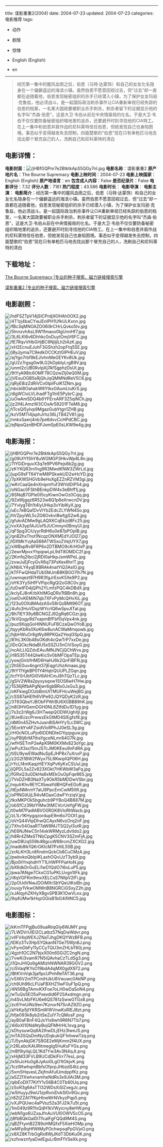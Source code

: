 
---
title: 谍影重重2(2004)
date: 2004-07-23
updated: 2004-07-23
categories: 电影推荐
tags:
- 动作
- 剧情
- 惊悚

- English (English)
- en
---


> 经历第一集中的腥风血雨之后，伯恩（马特·达蒙饰）和自己的女友化名隐身在一个偏僻遥远的海滨小镇。虽然伯恩不愿意回视过去，但“过去”却一直都在追随着他，伯恩发现秘密组织的杀手已经潜入小镇，为了保护女友玛丽·克鲁兹，他必须战斗。是一起国际政治刺杀事件让CIA重新审视已经失踪的伯恩的档案，一名某大国政要被职业杀手刺杀，刺杀者留下的证据显示他的名字叫“杰森·伯恩”，这是大卫·韦伯从前在中央情报局的化名。于是大卫·韦伯不仅仅要防备秘密组织暗地里的追杀，还要避开时刻寻找他的CIA特工。在上一集中和伯恩并肩作战的尼科莱特信任伯恩，但她发现自己也身陷困境。事态似乎变得越发失去控制，四面楚歌的“伯恩”现在只有单枪匹马地去找出那个冒充自己的人，洗刷自己和尼科莱特的清白

## **电影详情**：

**电影封面**：<img src="https://image.tmdb.org/t/p/w200/jHBfGQPnr7e2BtktkApS5QGy7nI.jpg" alt="/jHBfGQPnr7e2BtktkApS5QGy7nI.jpg" title="/jHBfGQPnr7e2BtktkApS5QGy7nI.jpg">
**电影名称**：谍影重重2
**原产地片名**：The Bourne Supremacy
**电影上映时间**：2004-07-23
**电影上映国家**：English (English)
**原产地语言**：en
**包含成人内容**：False
**是否纪录片**：False
**电影评分**：7.32
**评分人数**：7161
**热门程度**：43.586
**电影时长**：
**电影导演**：
**电影主演**：
**电影简介**：经历第一集中的腥风血雨之后，伯恩（马特·达蒙饰）和自己的女友化名隐身在一个偏僻遥远的海滨小镇。虽然伯恩不愿意回视过去，但“过去”却一直都在追随着他，伯恩发现秘密组织的杀手已经潜入小镇，为了保护女友玛丽·克鲁兹，他必须战斗。是一起国际政治刺杀事件让CIA重新审视已经失踪的伯恩的档案，一名某大国政要被职业杀手刺杀，刺杀者留下的证据显示他的名字叫“杰森·伯恩”，这是大卫·韦伯从前在中央情报局的化名。于是大卫·韦伯不仅仅要防备秘密组织暗地里的追杀，还要避开时刻寻找他的CIA特工。在上一集中和伯恩并肩作战的尼科莱特信任伯恩，但她发现自己也身陷困境。事态似乎变得越发失去控制，四面楚歌的“伯恩”现在只有单枪匹马地去找出那个冒充自己的人，洗刷自己和尼科莱特的清白

## **下载地址**：
[The Bourne Supremacy |专业的种子搜索、磁力链接搜索引擎](https://movie.amd794.com:2083/?search=The%20Bourne%20Supremacy&ordering=&mode=match_phrase&page_size=10&page=1)

[谍影重重2 |专业的种子搜索、磁力链接搜索引擎](https://movie.amd794.com:2083/?search=%E8%B0%8D%E5%BD%B1%E9%87%8D%E9%87%8D2&ordering=&mode=match_phrase&page_size=10&page=1)
 

## **电影剧照**：
<img src="https://image.tmdb.org/t/p/original/hdFSZTpV14jSICPrdjXOHAh0OX2.jpg" alt="/hdFSZTpV14jSICPrdjXOHAh0OX2.jpg" title="/hdFSZTpV14jSICPrdjXOHAh0OX2.jpg"><img src="https://image.tmdb.org/t/p/original/4T1zj4baCYwJEnIPH1UfkULKxnn.jpg" alt="/4T1zj4baCYwJEnIPH1UfkULKxnn.jpg" title="/4T1zj4baCYwJEnIPH1UfkULKxnn.jpg"><img src="https://image.tmdb.org/t/p/original/fBc3qMNOAZO06i9rCHrLQvko5tv.jpg" alt="/fBc3qMNOAZO06i9rCHrLQvko5tv.jpg" title="/fBc3qMNOAZO06i9rCHrLQvko5tv.jpg"><img src="https://image.tmdb.org/t/p/original/5InnzvhAsL9W1fmaoo0lgUnnHf7.jpg" alt="/5InnzvhAsL9W1fmaoo0lgUnnHf7.jpg" title="/5InnzvhAsL9W1fmaoo0lgUnnHf7.jpg"><img src="https://image.tmdb.org/t/p/original/3L6LKl6v6Dhhkc0oDuytOmjV6FC.jpg" alt="/3L6LKl6v6Dhhkc0oDuytOmjV6FC.jpg" title="/3L6LKl6v6Dhhkc0oDuytOmjV6FC.jpg"><img src="https://image.tmdb.org/t/p/original/fE7RqvVHbGHjBC9NjIjlLh2t4zK.jpg" alt="/fE7RqvVHbGHjBC9NjIjlLh2t4zK.jpg" title="/fE7RqvVHbGHjBC9NjIjlLh2t4zK.jpg"><img src="https://image.tmdb.org/t/p/original/xH2EcnuEJuhF3GShzh2opFtq5SE.jpg" alt="/xH2EcnuEJuhF3GShzh2opFtq5SE.jpg" title="/xH2EcnuEJuhF3GShzh2opFtq5SE.jpg"><img src="https://image.tmdb.org/t/p/original/j8yJjyma7C9edkOCCKztGlPHEuV.jpg" alt="/j8yJjyma7C9edkOCCKztGlPHEuV.jpg" title="/j8yJjyma7C9edkOCCKztGlPHEuV.jpg"><img src="https://image.tmdb.org/t/p/original/ajYgo7rbf9kEJlvhnMeGEYKv8Uk.jpg" alt="/ajYgo7rbf9kEJlvhnMeGEYKv8Uk.jpg" title="/ajYgo7rbf9kEJlvhnMeGEYKv8Uk.jpg"><img src="https://image.tmdb.org/t/p/original/gU2z7rgsg0w9LG2kDpbIyLrgB9V.jpg" alt="/gU2z7rgsg0w9LG2kDpbIyLrgB9V.jpg" title="/gU2z7rgsg0w9LG2kDpbIyLrgB9V.jpg"><img src="https://image.tmdb.org/t/p/original/unmI2cUB0RvlpXj7AfSgphzDsUt.jpg" alt="/unmI2cUB0RvlpXj7AfSgphzDsUt.jpg" title="/unmI2cUB0RvlpXj7AfSgphzDsUt.jpg"><img src="https://image.tmdb.org/t/p/original/9tYyA98lc6OMF78CQzwZIj0eQ0M.jpg" alt="/9tYyA98lc6OMF78CQzwZIj0eQ0M.jpg" title="/9tYyA98lc6OMF78CQzwZIj0eQ0M.jpg"><img src="https://image.tmdb.org/t/p/original/jVEsuOGB5sRjQhJqQMMNdReV5C6.jpg" alt="/jVEsuOGB5sRjQhJqQMMNdReV5C6.jpg" title="/jVEsuOGB5sRjQhJqQMMNdReV5C6.jpg"><img src="https://image.tmdb.org/t/p/original/qRyE8izZdRiVCv0IpiIFuIK1ZNm.jpg" alt="/qRyE8izZdRiVCv0IpiIFuIK1ZNm.jpg" title="/qRyE8izZdRiVCv0IpiIFuIK1ZNm.jpg"><img src="https://image.tmdb.org/t/p/original/nbckI8OahakW6YtkxGAumLtuKrS.jpg" alt="/nbckI8OahakW6YtkxGAumLtuKrS.jpg" title="/nbckI8OahakW6YtkxGAumLtuKrS.jpg"><img src="https://image.tmdb.org/t/p/original/dlgWCioLVLihadFTg1InE5PybrC.jpg" alt="/dlgWCioLVLihadFTg1InE5PybrC.jpg" title="/dlgWCioLVLihadFTg1InE5PybrC.jpg"><img src="https://image.tmdb.org/t/p/original/uOwAmSDQ4b6YFErxARF3Z5qiNCh.jpg" alt="/uOwAmSDQ4b6YFErxARF3Z5qiNCh.jpg" title="/uOwAmSDQ4b6YFErxARF3Z5qiNCh.jpg"><img src="https://image.tmdb.org/t/p/original/jz2if4LAmzW3COxAr58201FTeM8.jpg" alt="/jz2if4LAmzW3COxAr58201FTeM8.jpg" title="/jz2if4LAmzW3COxAr58201FTeM8.jpg"><img src="https://image.tmdb.org/t/p/original/tTcsQi5yIvp9MgazGubYtgn1ZHB.jpg" alt="/tTcsQi5yIvp9MgazGubYtgn1ZHB.jpg" title="/tTcsQi5yIvp9MgazGubYtgn1ZHB.jpg"><img src="https://image.tmdb.org/t/p/original/kzV5MTI4jsphJrhz36LjTB4ZV81.jpg" alt="/kzV5MTI4jsphJrhz36LjTB4ZV81.jpg" title="/kzV5MTI4jsphJrhz36LjTB4ZV81.jpg"><img src="https://image.tmdb.org/t/p/original/rmkxSaerj4nb7pe6dvvCcHPdCBC.jpg" alt="/rmkxSaerj4nb7pe6dvvCcHPdCBC.jpg" title="/rmkxSaerj4nb7pe6dvvCcHPdCBC.jpg"><img src="https://image.tmdb.org/t/p/original/ejNpsQznBHDFJxmSpE0sLKW9e4g.jpg" alt="/ejNpsQznBHDFJxmSpE0sLKW9e4g.jpg" title="/ejNpsQznBHDFJxmSpE0sLKW9e4g.jpg">

## **电影海报**：
<img src="https://image.tmdb.org/t/p/original/jHBfGQPnr7e2BtktkApS5QGy7nI.jpg" alt="/jHBfGQPnr7e2BtktkApS5QGy7nI.jpg" title="/jHBfGQPnr7e2BtktkApS5QGy7nI.jpg"><img src="https://image.tmdb.org/t/p/original/g09UIYfShY8uWGMGP3HkvWp8L8n.jpg" alt="/g09UIYfShY8uWGMGP3HkvWp8L8n.jpg" title="/g09UIYfShY8uWGMGP3HkvWp8L8n.jpg"><img src="https://image.tmdb.org/t/p/original/7IYGiDrquvX3q7e9PV6Pejs6b2g.jpg" alt="/7IYGiDrquvX3q7e9PV6Pejs6b2g.jpg" title="/7IYGiDrquvX3q7e9PV6Pejs6b2g.jpg"><img src="https://image.tmdb.org/t/p/original/zKYKQR3rn1ng9R3MwdKNW3ZWrLd.jpg" alt="/zKYKQR3rn1ng9R3MwdKNW3ZWrLd.jpg" title="/zKYKQR3rn1ng9R3MwdKNW3ZWrLd.jpg"><img src="https://image.tmdb.org/t/p/original/jupG9sFT64YwM8PSkwkUD2wHcYD.jpg" alt="/jupG9sFT64YwM8PSkwkUD2wHcYD.jpg" title="/jupG9sFT64YwM8PSkwkUD2wHcYD.jpg"><img src="https://image.tmdb.org/t/p/original/7pXKWSHGVb9eHoXgEZZnRZVM3gi.jpg" alt="/7pXKWSHGVb9eHoXgEZZnRZVM3gi.jpg" title="/7pXKWSHGVb9eHoXgEZZnRZVM3gi.jpg"><img src="https://image.tmdb.org/t/p/original/wKrCaaQe4nXnipmYuf3WVdDiP54.jpg" alt="/wKrCaaQe4nXnipmYuf3WVdDiP54.jpg" title="/wKrCaaQe4nXnipmYuf3WVdDiP54.jpg"><img src="https://image.tmdb.org/t/p/original/oNGac0FSthBEnkpDW4x3eBhff1j.jpg" alt="/oNGac0FSthBEnkpDW4x3eBhff1j.jpg" title="/oNGac0FSthBEnkpDW4x3eBhff1j.jpg"><img src="https://image.tmdb.org/t/p/original/8SNqB7GPle0I5cyKiwnOwOz0Cqq.jpg" alt="/8SNqB7GPle0I5cyKiwnOwOz0Cqq.jpg" title="/8SNqB7GPle0I5cyKiwnOwOz0Cqq.jpg"><img src="https://image.tmdb.org/t/p/original/9ZeWjgqz6R523w8Q1p6eXrwcnDV.jpg" alt="/9ZeWjgqz6R523w8Q1p6eXrwcnDV.jpg" title="/9ZeWjgqz6R523w8Q1p6eXrwcnDV.jpg"><img src="https://image.tmdb.org/t/p/original/7YvIygT6h1t4IyUHkp3vYiblKyX.jpg" alt="/7YvIygT6h1t4IyUHkp3vYiblKyX.jpg" title="/7YvIygT6h1t4IyUHkp3vYiblKyX.jpg"><img src="https://image.tmdb.org/t/p/original/uEc7eBQa1DvVlYb2EdcZLYWN4So.jpg" alt="/uEc7eBQa1DvVlYb2EdcZLYWN4So.jpg" title="/uEc7eBQa1DvVlYb2EdcZLYWN4So.jpg"><img src="https://image.tmdb.org/t/p/original/hVZpyiWL5cZG6OvkvI8wfgjS2w6.jpg" alt="/hVZpyiWL5cZG6OvkvI8wfgjS2w6.jpg" title="/hVZpyiWL5cZG6OvkvI8wfgjS2w6.jpg"><img src="https://image.tmdb.org/t/p/original/gfukrADMw9gLAQXKCqEkzd8Fc25.jpg" alt="/gfukrADMw9gLAQXKCqEkzd8Fc25.jpg" title="/gfukrADMw9gLAQXKCqEkzd8Fc25.jpg"><img src="https://image.tmdb.org/t/p/original/vxXA3yp1AJUxf5JUCmnyn0BmyUI.jpg" alt="/vxXA3yp1AJUxf5JUCmnyn0BmyUI.jpg" title="/vxXA3yp1AJUxf5JUCmnyn0BmyUI.jpg"><img src="https://image.tmdb.org/t/p/original/qFSpg3CiUyyrRdH6u0e87pPOpIB.jpg" alt="/qFSpg3CiUyyrRdH6u0e87pPOpIB.jpg" title="/qFSpg3CiUyyrRdH6u0e87pPOpIB.jpg"><img src="https://image.tmdb.org/t/p/original/qnB2hxThot1NcqzONXMEdYJOl27.jpg" alt="/qnB2hxThot1NcqzONXMEdYJOl27.jpg" title="/qnB2hxThot1NcqzONXMEdYJOl27.jpg"><img src="https://image.tmdb.org/t/p/original/lDXMkYvjAa568ATWSxoZVejUYX7.jpg" alt="/lDXMkYvjAa568ATWSxoZVejUYX7.jpg" title="/lDXMkYvjAa568ATWSxoZVejUYX7.jpg"><img src="https://image.tmdb.org/t/p/original/xWBspRv8FRP6o2DTBMO9cKrH0xP.jpg" alt="/xWBspRv8FRP6o2DTBMO9cKrH0xP.jpg" title="/xWBspRv8FRP6o2DTBMO9cKrH0xP.jpg"><img src="https://image.tmdb.org/t/p/original/2ewrMpvxYhpipwLpL9dT8OMDC2f.jpg" alt="/2ewrMpvxYhpipwLpL9dT8OMDC2f.jpg" title="/2ewrMpvxYhpipwLpL9dT8OMDC2f.jpg"><img src="https://image.tmdb.org/t/p/original/2Kmfq2Ibci2jRDl0aHkpJsmWPeL.jpg" alt="/2Kmfq2Ibci2jRDl0aHkpJsmWPeL.jpg" title="/2Kmfq2Ibci2jRDl0aHkpJsmWPeL.jpg"><img src="https://image.tmdb.org/t/p/original/zxwJuEjFcyGvX6q73PsKex6hrlT.jpg" alt="/zxwJuEjFcyGvX6q73PsKex6hrlT.jpg" title="/zxwJuEjFcyGvX6q73PsKex6hrlT.jpg"><img src="https://image.tmdb.org/t/p/original/kNbILY4yqE8BRAk4natYiQ3AslO.jpg" alt="/kNbILY4yqE8BRAk4natYiQ3AslO.jpg" title="/kNbILY4yqE8BRAk4natYiQ3AslO.jpg"><img src="https://image.tmdb.org/t/p/original/kTFFwQHdaTUb5MJmB8KBGO7lh7N.jpg" alt="/kTFFwQHdaTUb5MJmB8KBGO7lh7N.jpg" title="/kTFFwQHdaTUb5MJmB8KBGO7lh7N.jpg"><img src="https://image.tmdb.org/t/p/original/uwmqezt97H9R3fgJrEsxK5Xe9P2.jpg" alt="/uwmqezt97H9R3fgJrEsxK5Xe9P2.jpg" title="/uwmqezt97H9R3fgJrEsxK5Xe9P2.jpg"><img src="https://image.tmdb.org/t/p/original/oYK3Yy5iHfFVPipcRgQl2oG8C0v.jpg" alt="/oYK3Yy5iHfFVPipcRgQl2oG8C0v.jpg" title="/oYK3Yy5iHfFVPipcRgQl2oG8C0v.jpg"><img src="https://image.tmdb.org/t/p/original/tzDwtFD4jQPh2YLmfzPQC4kDBdX.jpg" alt="/tzDwtFD4jQPh2YLmfzPQC4kDBdX.jpg" title="/tzDwtFD4jQPh2YLmfzPQC4kDBdX.jpg"><img src="https://image.tmdb.org/t/p/original/kcIyEJ8nKrbXhIMGqDRxTtBBn8h.jpg" alt="/kcIyEJ8nKrbXhIMGqDRxTtBBn8h.jpg" title="/kcIyEJ8nKrbXhIMGqDRxTtBBn8h.jpg"><img src="https://image.tmdb.org/t/p/original/oelOvKEMiN7qb7XFvPyMcQHvXiL.jpg" alt="/oelOvKEMiN7qb7XFvPyMcQHvXiL.jpg" title="/oelOvKEMiN7qb7XFvPyMcQHvXiL.jpg"><img src="https://image.tmdb.org/t/p/original/123u0OXdMAdzASv58rQzBMt96OT.jpg" alt="/123u0OXdMAdzASv58rQzBMt96OT.jpg" title="/123u0OXdMAdzASv58rQzBMt96OT.jpg"><img src="https://image.tmdb.org/t/p/original/4ufo3HuVDqzWYcrIQ6wSpvJtTaI.jpg" alt="/4ufo3HuVDqzWYcrIQ6wSpvJtTaI.jpg" title="/4ufo3HuVDqzWYcrIQ6wSpvJtTaI.jpg"><img src="https://image.tmdb.org/t/p/original/8h7IEY39y8BCNGZJ92gRq6CGzr.jpg" alt="/8h7IEY39y8BCNGZJ92gRq6CGzr.jpg" title="/8h7IEY39y8BCNGZJ92gRq6CGzr.jpg"><img src="https://image.tmdb.org/t/p/original/1kVQogy9d7xapmBfFbf0qVpx4nk.jpg" alt="/1kVQogy9d7xapmBfFbf0qVpx4nk.jpg" title="/1kVQogy9d7xapmBfFbf0qVpx4nk.jpg"><img src="https://image.tmdb.org/t/p/original/puz9XqqGoHlNNUFuFBCzaQwOYoB.jpg" alt="/puz9XqqGoHlNNUFuFBCzaQwOYoB.jpg" title="/puz9XqqGoHlNNUFuFBCzaQwOYoB.jpg"><img src="https://image.tmdb.org/t/p/original/tqyyKbRs0XoK6w8unACWaMmqowb.jpg" alt="/tqyyKbRs0XoK6w8unACWaMmqowb.jpg" title="/tqyyKbRs0XoK6w8unACWaMmqowb.jpg"><img src="https://image.tmdb.org/t/p/original/hjbHWuOr8gWy8RPKQa2Yeql3SpQ.jpg" alt="/hjbHWuOr8gWy8RPKQa2Yeql3SpQ.jpg" title="/hjbHWuOr8gWy8RPKQa2Yeql3SpQ.jpg"><img src="https://image.tmdb.org/t/p/original/81hL3K0b48sOKdh4cQwTrP7xxDe.jpg" alt="/81hL3K0b48sOKdh4cQwTrP7xxDe.jpg" title="/81hL3K0b48sOKdh4cQwTrP7xxDe.jpg"><img src="https://image.tmdb.org/t/p/original/iDcQCkcNdaBU5xSSZU3nCiVSoyG.jpg" alt="/iDcQCkcNdaBU5xSSZU3nCiVSoyG.jpg" title="/iDcQCkcNdaBU5xSSZU3nCiVSoyG.jpg"><img src="https://image.tmdb.org/t/p/original/ncAiLLIQZdvEAvJMNJNCjQChWvs.jpg" alt="/ncAiLLIQZdvEAvJMNJNCjQChWvs.jpg" title="/ncAiLLIQZdvEAvJMNJNCjQChWvs.jpg"><img src="https://image.tmdb.org/t/p/original/rI8S35T44QIwKicSv0bMFOpaTEp.jpg" alt="/rI8S35T44QIwKicSv0bMFOpaTEp.jpg" title="/rI8S35T44QIwKicSv0bMFOpaTEp.jpg"><img src="https://image.tmdb.org/t/p/original/yswjGirb1HMD6HaHJ6k2QnFiBFN.jpg" alt="/yswjGirb1HMD6HaHJ6k2QnFiBFN.jpg" title="/yswjGirb1HMD6HaHJ6k2QnFiBFN.jpg"><img src="https://image.tmdb.org/t/p/original/2h5E0uv4ngnt37jEqgrUhzAmaas.jpg" alt="/2h5E0uv4ngnt37jEqgrUhzAmaas.jpg" title="/2h5E0uv4ngnt37jEqgrUhzAmaas.jpg"><img src="https://image.tmdb.org/t/p/original/9tY11YgkBP01Y4HqtrQUUPLZGqn.jpg" alt="/9tY11YgkBP01Y4HqtrQUUPLZGqn.jpg" title="/9tY11YgkBP01Y4HqtrQUUPLZGqn.jpg"><img src="https://image.tmdb.org/t/p/original/tcfY0rUbfGI0V6AHCmJ8hTQzTLc.jpg" alt="/tcfY0rUbfGI0V6AHCmJ8hTQzTLc.jpg" title="/tcfY0rUbfGI0V6AHCmJ8hTQzTLc.jpg"><img src="https://image.tmdb.org/t/p/original/gSiV2W8a2pyxysqxw1SOS6wH7Hw.jpg" alt="/gSiV2W8a2pyxysqxw1SOS6wH7Hw.jpg" title="/gSiV2W8a2pyxysqxw1SOS6wH7Hw.jpg"><img src="https://image.tmdb.org/t/p/original/1S36jRfbAPgNjwr6gbBRx0JsGu3.jpg" alt="/1S36jRfbAPgNjwr6gbBRx0JsGu3.jpg" title="/1S36jRfbAPgNjwr6gbBRx0JsGu3.jpg"><img src="https://image.tmdb.org/t/p/original/oKFkiegDOzbBmUtTMUFHcuWejBG.jpg" alt="/oKFkiegDOzbBmUtTMUFHcuWejBG.jpg" title="/oKFkiegDOzbBmUtTMUFHcuWejBG.jpg"><img src="https://image.tmdb.org/t/p/original/cSS87aHEfh6VlPe92JQYQDyK2zR.jpg" alt="/cSS87aHEfh6VlPe92JQYQDyK2zR.jpg" title="/cSS87aHEfh6VlPe92JQYQDyK2zR.jpg"><img src="https://image.tmdb.org/t/p/original/3T63QbsYJBObFPWrBU6XGBB89hK.jpg" alt="/3T63QbsYJBObFPWrBU6XGBB89hK.jpg" title="/3T63QbsYJBObFPWrBU6XGBB89hK.jpg"><img src="https://image.tmdb.org/t/p/original/n8l3HVGemDGH0NL6ZtfdDu1D1yg.jpg" alt="/n8l3HVGemDGH0NL6ZtfdDu1D1yg.jpg" title="/n8l3HVGemDGH0NL6ZtfdDu1D1yg.jpg"><img src="https://image.tmdb.org/t/p/original/7s3z2rWg6J3HTwepQODWUghitjl.jpg" alt="/7s3z2rWg6J3HTwepQODWUghitjl.jpg" title="/7s3z2rWg6J3HTwepQODWUghitjl.jpg"><img src="https://image.tmdb.org/t/p/original/8Ue8UzcPrwwzEkGtMD4SlEgfsf8.jpg" alt="/8Ue8UzcPrwwzEkGtMD4SlEgfsf8.jpg" title="/8Ue8UzcPrwwzEkGtMD4SlEgfsf8.jpg"><img src="https://image.tmdb.org/t/p/original/dM0n45ZHvhJusn8ISAHYy1Lc3WC.jpg" alt="/dM0n45ZHvhJusn8ISAHYy1Lc3WC.jpg" title="/dM0n45ZHvhJusn8ISAHYy1Lc3WC.jpg"><img src="https://image.tmdb.org/t/p/original/5EorbYvAFZsidVloRPhJJ0eSL3g.jpg" alt="/5EorbYvAFZsidVloRPhJJ0eSL3g.jpg" title="/5EorbYvAFZsidVloRPhJJ0eSL3g.jpg"><img src="https://image.tmdb.org/t/p/original/rH0cNOLuPjo6IDDNDleGYqzpguw.jpg" alt="/rH0cNOLuPjo6IDDNDleGYqzpguw.jpg" title="/rH0cNOLuPjo6IDDNDleGYqzpguw.jpg"><img src="https://image.tmdb.org/t/p/original/oyPBIj6rM7thsYgceNLmr84G7N.jpg" alt="/oyPBIj6rM7thsYgceNLmr84G7N.jpg" title="/oyPBIj6rM7thsYgceNLmr84G7N.jpg"><img src="https://image.tmdb.org/t/p/original/wfHSETmP2eApK9M0KXMx823oYgc.jpg" alt="/wfHSETmP2eApK9M0KXMx823oYgc.jpg" title="/wfHSETmP2eApK9M0KXMx823oYgc.jpg"><img src="https://image.tmdb.org/t/p/original/wPuX3scf5mJS7cJM0KEeu9nFdRA.jpg" alt="/wPuX3scf5mJS7cJM0KEeu9nFdRA.jpg" title="/wPuX3scf5mJS7cJM0KEeu9nFdRA.jpg"><img src="https://image.tmdb.org/t/p/original/tiSU9ywEWadNuSpEJHP8x7uXnxP.jpg" alt="/tiSU9ywEWadNuSpEJHP8x7uXnxP.jpg" title="/tiSU9ywEWadNuSpEJHP8x7uXnxP.jpg"><img src="https://image.tmdb.org/t/p/original/z2G2t1BW2fWyx75LRKwipIQP06H.jpg" alt="/z2G2t1BW2fWyx75LRKwipIQP06H.jpg" title="/z2G2t1BW2fWyx75LRKwipIQP06H.jpg"><img src="https://image.tmdb.org/t/p/original/rYcLf4mKaqzHEYXqPvKyKxCSUuI.jpg" alt="/rYcLf4mKaqzHEYXqPvKyKxCSUuI.jpg" title="/rYcLf4mKaqzHEYXqPvKyKxCSUuI.jpg"><img src="https://image.tmdb.org/t/p/original/jQPDL5a2Zv823XOkt7HKWbW3aFq.jpg" alt="/jQPDL5a2Zv823XOkt7HKWbW3aFq.jpg" title="/jQPDL5a2Zv823XOkt7HKWbW3aFq.jpg"><img src="https://image.tmdb.org/t/p/original/fGRxQ3uGDkHa8xMEkOuOpFqe86S.jpg" alt="/fGRxQ3uGDkHa8xMEkOuOpFqe86S.jpg" title="/fGRxQ3uGDkHa8xMEkOuOpFqe86S.jpg"><img src="https://image.tmdb.org/t/p/original/7VsDZHB3NaXTy9OkR5bMDDwVSbr.jpg" alt="/7VsDZHB3NaXTy9OkR5bMDDwVSbr.jpg" title="/7VsDZHB3NaXTy9OkR5bMDDwVSbr.jpg"><img src="https://image.tmdb.org/t/p/original/nqulrKhv9EYCXbwaYdBHQFeEGoR.jpg" alt="/nqulrKhv9EYCXbwaYdBHQFeEGoR.jpg" title="/nqulrKhv9EYCXbwaYdBHQFeEGoR.jpg"><img src="https://image.tmdb.org/t/p/original/ltEjxNMnmY7atJ9PpcEmCwM5ItR.jpg" alt="/ltEjxNMnmY7atJ9PpcEmCwM5ItR.jpg" title="/ltEjxNMnmY7atJ9PpcEmCwM5ItR.jpg"><img src="https://image.tmdb.org/t/p/original/oPfNGitUjLR4vMOaxCdwFYrziqV.jpg" alt="/oPfNGitUjLR4vMOaxCdwFYrziqV.jpg" title="/oPfNGitUjLR4vMOaxCdwFYrziqV.jpg"><img src="https://image.tmdb.org/t/p/original/tkxMKPOk5bguhcb9PYBoQ4B887M.jpg" alt="/tkxMKPOk5bguhcb9PYBoQ4B887M.jpg" title="/tkxMKPOk5bguhcb9PYBoQ4B887M.jpg"><img src="https://image.tmdb.org/t/p/original/obSfCz39bIYlMw3tMCVcrUeYgFW.jpg" alt="/obSfCz39bIYlMw3tMCVcrUeYgFW.jpg" title="/obSfCz39bIYlMw3tMCVcrUeYgFW.jpg"><img src="https://image.tmdb.org/t/p/original/t0wM7PadlABVO0RGK8VloRhWacb.jpg" alt="/t0wM7PadlABVO0RGK8VloRhWacb.jpg" title="/t0wM7PadlABVO0RGK8VloRhWacb.jpg"><img src="https://image.tmdb.org/t/p/original/zL1Lr1KHygqzordupE9m6o7OOt1.jpg" alt="/zL1Lr1KHygqzordupE9m6o7OOt1.jpg" title="/zL1Lr1KHygqzordupE9m6o7OOt1.jpg"><img src="https://image.tmdb.org/t/p/original/oVrQ44VtpDhwQCAyxN6vzOrq2nF.jpg" alt="/oVrQ44VtpDhwQCAyxN6vzOrq2nF.jpg" title="/oVrQ44VtpDhwQCAyxN6vzOrq2nF.jpg"><img src="https://image.tmdb.org/t/p/original/7Xhv54OaaRT7aW8MJTSQ2yl3utR.jpg" alt="/7Xhv54OaaRT7aW8MJTSQ2yl3utR.jpg" title="/7Xhv54OaaRT7aW8MJTSQ2yl3utR.jpg"><img src="https://image.tmdb.org/t/p/original/hE6NJNwC5n14xkWRMyzLdvtIdo2.jpg" alt="/hE6NJNwC5n14xkWRMyzLdvtIdo2.jpg" title="/hE6NJNwC5n14xkWRMyzLdvtIdo2.jpg"><img src="https://image.tmdb.org/t/p/original/h8Rr4ZMeSTNbCpgK5CNV3SZmFjA.jpg" alt="/h8Rr4ZMeSTNbCpgK5CNV3SZmFjA.jpg" title="/h8Rr4ZMeSTNbCpgK5CNV3SZmFjA.jpg"><img src="https://image.tmdb.org/t/p/original/uwDBUqS59b4BgcuW68rcmZXCXG2.jpg" alt="/uwDBUqS59b4BgcuW68rcmZXCXG2.jpg" title="/uwDBUqS59b4BgcuW68rcmZXCXG2.jpg"><img src="https://image.tmdb.org/t/p/original/inadb8lk1QKrGKIcM7PxItIL5SB.jpg" alt="/inadb8lk1QKrGKIcM7PxItIL5SB.jpg" title="/inadb8lk1QKrGKIcM7PxItIL5SB.jpg"><img src="https://image.tmdb.org/t/p/original/zrALKH3Ln8findmQckCb8CuCMzA.jpg" alt="/zrALKH3Ln8findmQckCb8CuCMzA.jpg" title="/zrALKH3Ln8findmQckCb8CuCMzA.jpg"><img src="https://image.tmdb.org/t/p/original/pwbvkoQbIpIKLaxhOQvIJzT3yb9.jpg" alt="/pwbvkoQbIpIKLaxhOQvIJzT3yb9.jpg" title="/pwbvkoQbIpIKLaxhOQvIJzT3yb9.jpg"><img src="https://image.tmdb.org/t/p/original/Bjo0llYnqhdHYT1LHWPFPiaHoN.jpg" alt="/Bjo0llYnqhdHYT1LHWPFPiaHoN.jpg" title="/Bjo0llYnqhdHYT1LHWPFPiaHoN.jpg"><img src="https://image.tmdb.org/t/p/original/bX6dkDrGuELi1wD1QdO7i6oLuP5.jpg" alt="/bX6dkDrGuELi1wD1QdO7i6oLuP5.jpg" title="/bX6dkDrGuELi1wD1QdO7i6oLuP5.jpg"><img src="https://image.tmdb.org/t/p/original/pwa7ANge7CkxCG1uPKLUvgn1tFk.jpg" alt="/pwa7ANge7CkxCG1uPKLUvgn1tFk.jpg" title="/pwa7ANge7CkxCG1uPKLUvgn1tFk.jpg"><img src="https://image.tmdb.org/t/p/original/r8qVGFKm9mxXELCsS7NllpV2lFi.jpg" alt="/r8qVGFKm9mxXELCsS7NllpV2lFi.jpg" title="/r8qVGFKm9mxXELCsS7NllpV2lFi.jpg"><img src="https://image.tmdb.org/t/p/original/2pOUdVNwJDOiMXrSbYQeUIKsIBn.jpg" alt="/2pOUdVNwJDOiMXrSbYQeUIKsIBn.jpg" title="/2pOUdVNwJDOiMXrSbYQeUIKsIBn.jpg"><img src="https://image.tmdb.org/t/p/original/ouvjy1VkwOMWnB8NGRCiGSxyZ2h.jpg" alt="/ouvjy1VkwOMWnB8NGRCiGSxyZ2h.jpg" title="/ouvjy1VkwOMWnB8NGRCiGSxyZ2h.jpg"><img src="https://image.tmdb.org/t/p/original/xJAIqyhZKHyX8gvSPB3K1OwVLnx.jpg" alt="/xJAIqyhZKHyX8gvSPB3K1OwVLnx.jpg" title="/xJAIqyhZKHyX8gvSPB3K1OwVLnx.jpg"><img src="https://image.tmdb.org/t/p/original/9q4UMw1kHqzGGisB1bG4ifitNC5.jpg" alt="/9q4UMw1kHqzGGisB1bG4ifitNC5.jpg" title="/9q4UMw1kHqzGGisB1bG4ifitNC5.jpg">

## **电影图标**：
<img src="https://image.tmdb.org/t/p/original/kKrnTFPgjBu09uaRtiqGIy6WJMY.png" alt="/kKrnTFPgjBu09uaRtiqGIy6WJMY.png" title="/kKrnTFPgjBu09uaRtiqGIy6WJMY.png"><img src="https://image.tmdb.org/t/p/original/7LWDVrUlEI2CLatbz57NqDwWdvr.png" alt="/7LWDVrUlEI2CLatbz57NqDwWdvr.png" title="/7LWDVrUlEI2CLatbz57NqDwWdvr.png"><img src="https://image.tmdb.org/t/p/original/vllFV4qWEXJZNaTJhgDKQYWzBFB.png" alt="/vllFV4qWEXJZNaTJhgDKQYWzBFB.png" title="/vllFV4qWEXJZNaTJhgDKQYWzBFB.png"><img src="https://image.tmdb.org/t/p/original/tDKz3Tv3HpSYQkanN7Ge75Wjn8J.png" alt="/tDKz3Tv3HpSYQkanN7Ge75Wjn8J.png" title="/tDKz3Tv3HpSYQkanN7Ge75Wjn8J.png"><img src="https://image.tmdb.org/t/p/original/vFymDbFy11yCCyTQU3mZHLbT60j.png" alt="/vFymDbFy11yCCyTQU3mZHLbT60j.png" title="/vFymDbFy11yCCyTQU3mZHLbT60j.png"><img src="https://image.tmdb.org/t/p/original/4gzh1OC2N7bjxX00n6SGiZC2ngN.png" alt="/4gzh1OC2N7bjxX00n6SGiZC2ngN.png" title="/4gzh1OC2N7bjxX00n6SGiZC2ngN.png"><img src="https://image.tmdb.org/t/p/original/7vwKi3vamR7N5iQAvhaCzTLdSg3.png" alt="/7vwKi3vamR7N5iQAvhaCzTLdSg3.png" title="/7vwKi3vamR7N5iQAvhaCzTLdSg3.png"><img src="https://image.tmdb.org/t/p/original/i1QnJHIQs9gAMlzhNWNAR39GGV2.png" alt="/i1QnJHIQs9gAMlzhNWNAR39GGV2.png" title="/i1QnJHIQs9gAMlzhNWNAR39GGV2.png"><img src="https://image.tmdb.org/t/p/original/ci5VaqfKYsO19bdA4qMX0gdX972.png" alt="/ci5VaqfKYsO19bdA4qMX0gdX972.png" title="/ci5VaqfKYsO19bdA4qMX0gdX972.png"><img src="https://image.tmdb.org/t/p/original/lBtKVnVqk3jaflpcUPnhReTAT36.png" alt="/lBtKVnVqk3jaflpcUPnhReTAT36.png" title="/lBtKVnVqk3jaflpcUPnhReTAT36.png"><img src="https://image.tmdb.org/t/p/original/v5X6V2mTPCmiHJkU6Vwuwc0AkNP.png" alt="/v5X6V2mTPCmiHJkU6Vwuwc0AkNP.png" title="/v5X6V2mTPCmiHJkU6Vwuwc0AkNP.png"><img src="https://image.tmdb.org/t/p/original/ch9Uh96cLFUaFBXHZ1IwF0uF1pQ.png" alt="/ch9Uh96cLFUaFBXHZ1IwF0uF1pQ.png" title="/ch9Uh96cLFUaFBXHZ1IwF0uF1pQ.png"><img src="https://image.tmdb.org/t/p/original/4N56BgTAmvKXFoe7oLH0wDaSoN4.png" alt="/4N56BgTAmvKXFoe7oLH0wDaSoN4.png" title="/4N56BgTAmvKXFoe7oLH0wDaSoN4.png"><img src="https://image.tmdb.org/t/p/original/wTuQs5EO5xPxexdid6P2SAxdmgn.png" alt="/wTuQs5EO5xPxexdid6P2SAxdmgn.png" title="/wTuQs5EO5xPxexdid6P2SAxdmgn.png"><img src="https://image.tmdb.org/t/p/original/n4SvLMzFKU6e6QS781zSwwGTGx8.png" alt="/n4SvLMzFKU6e6QS781zSwwGTGx8.png" title="/n4SvLMzFKU6e6QS781zSwwGTGx8.png"><img src="https://image.tmdb.org/t/p/original/zc6YmUiNz9en7KznorN7SnAZ9ZO.png" alt="/zc6YmUiNz9en7KznorN7SnAZ9ZO.png" title="/zc6YmUiNz9en7KznorN7SnAZ9ZO.png"><img src="https://image.tmdb.org/t/p/original/aYkKp5jtYKRSmWWVnwKsRIEJ8zt.png" alt="/aYkKp5jtYKRSmWWVnwKsRIEJ8zt.png" title="/aYkKp5jtYKRSmWWVnwKsRIEJ8zt.png"><img src="https://image.tmdb.org/t/p/original/hfje093k8yb2itSeZulY7cQMosF.png" alt="/hfje093k8yb2itSeZulY7cQMosF.png" title="/hfje093k8yb2itSeZulY7cQMosF.png"><img src="https://image.tmdb.org/t/p/original/ayB0aFBnF4QJxYlx8wh9R6N7Tb7.png" alt="/ayB0aFBnF4QJxYlx8wh9R6N7Tb7.png" title="/ayB0aFBnF4QJxYlx8wh9R6N7Tb7.png"><img src="https://image.tmdb.org/t/p/original/4i6xXI10NdAtyBojQFMHrHL1xvg.png" alt="/4i6xXI10NdAtyBojQFMHrHL1xvg.png" title="/4i6xXI10NdAtyBojQFMHrHL1xvg.png"><img src="https://image.tmdb.org/t/p/original/sDhysuwQq6A2IhwDLjEHz3lweJS.png" alt="/sDhysuwQq6A2IhwDLjEHz3lweJS.png" title="/sDhysuwQq6A2IhwDLjEHz3lweJS.png"><img src="https://image.tmdb.org/t/p/original/mTA3SQsDmNyUDqkukQF1nhwwTzq.png" alt="/mTA3SQsDmNyUDqkukQF1nhwwTzq.png" title="/mTA3SQsDmNyUDqkukQF1nhwwTzq.png"><img src="https://image.tmdb.org/t/p/original/7J5ynAkjGK7S9GE2eWjKmm2f4UX.png" alt="/7J5ynAkjGK7S9GE2eWjKmm2f4UX.png" title="/7J5ynAkjGK7S9GE2eWjKmm2f4UX.png"><img src="https://image.tmdb.org/t/p/original/r2RLebcKAURitmegIg5HuKsFYGs.png" alt="/r2RLebcKAURitmegIg5HuKsFYGs.png" title="/r2RLebcKAURitmegIg5HuKsFYGs.png"><img src="https://image.tmdb.org/t/p/original/mBf9iyilqLQL1Kd7Yw3Av3N4qJt.png" alt="/mBf9iyilqLQL1Kd7Yw3Av3N4qJt.png" title="/mBf9iyilqLQL1Kd7Yw3Av3N4qJt.png"><img src="https://image.tmdb.org/t/p/original/xHijM33FVLB9UCdDklFIrr77esL.png" alt="/xHijM33FVLB9UCdDklFIrr77esL.png" title="/xHijM33FVLB9UCdDklFIrr77esL.png"><img src="https://image.tmdb.org/t/p/original/lx5hJcHu0g8JyAoi0LgO1tOkjvK.png" alt="/lx5hJcHu0g8JyAoi0LgO1tOkjvK.png" title="/lx5hJcHu0g8JyAoi0LgO1tOkjvK.png"><img src="https://image.tmdb.org/t/p/original/1czWtwhqmBbfsOfprpJHbzdS4tz.png" alt="/1czWtwhqmBbfsOfprpJHbzdS4tz.png" title="/1czWtwhqmBbfsOfprpJHbzdS4tz.png"><img src="https://image.tmdb.org/t/p/original/5xm5HqvexLZkjfmAfulUmdppfKz.png" alt="/5xm5HqvexLZkjfmAfulUmdppfKz.png" title="/5xm5HqvexLZkjfmAfulUmdppfKz.png"><img src="https://image.tmdb.org/t/p/original/aSZZfXwhxnamheNdRs3x9JlAi3M.png" alt="/aSZZfXwhxnamheNdRs3x9JlAi3M.png" title="/aSZZfXwhxnamheNdRs3x9JlAi3M.png"><img src="https://image.tmdb.org/t/p/original/qibEoDXT7KifY1v56B4C0Tb60Uq.png" alt="/qibEoDXT7KifY1v56B4C0Tb60Uq.png" title="/qibEoDXT7KifY1v56B4C0Tb60Uq.png"><img src="https://image.tmdb.org/t/p/original/zSoR3g6AsTTl32WDsXiSlZxegJc.png" alt="/zSoR3g6AsTTl32WDsXiSlZxegJc.png" title="/zSoR3g6AsTTl32WDsXiSlZxegJc.png"><img src="https://image.tmdb.org/t/p/original/w5HuyyJ9wU1zpRvniDvkSl0v9Gu.png" alt="/w5HuyyJ9wU1zpRvniDvkSl0v9Gu.png" title="/w5HuyyJ9wU1zpRvniDvkSl0v9Gu.png"><img src="https://image.tmdb.org/t/p/original/r8ZtZZAf7fKpHIneWrNVkyzPqp5.png" alt="/r8ZtZZAf7fKpHIneWrNVkyzPqp5.png" title="/r8ZtZZAf7fKpHIneWrNVkyzPqp5.png"><img src="https://image.tmdb.org/t/p/original/vXJPQUwc4aPVsz52a3FJ2Ik7u5t.png" alt="/vXJPQUwc4aPVsz52a3FJ2Ik7u5t.png" title="/vXJPQUwc4aPVsz52a3FJ2Ik7u5t.png"><img src="https://image.tmdb.org/t/p/original/1m049z9R1fxQdH1kVWyicny8eHW.png" alt="/1m049z9R1fxQdH1kVWyicny8eHW.png" title="/1m049z9R1fxQdH1kVWyicny8eHW.png"><img src="https://image.tmdb.org/t/p/original/wbN1go6UZxaJfnAuVUl0OWV5cO5.png" alt="/wbN1go6UZxaJfnAuVUl0OWV5cO5.png" title="/wbN1go6UZxaJfnAuVUl0OWV5cO5.png"><img src="https://image.tmdb.org/t/p/original/j8fbBQkGaIDiTfcaIFgFQQd9M4S.png" alt="/j8fbBQkGaIDiTfcaIFgFQQd9M4S.png" title="/j8fbBQkGaIDiTfcaIFgFQQd9M4S.png"><img src="https://image.tmdb.org/t/p/original/qBZFtymB2Z89oHMQfxF5XieHOMp.png" alt="/qBZFtymB2Z89oHMQfxF5XieHOMp.png" title="/qBZFtymB2Z89oHMQfxF5XieHOMp.png"><img src="https://image.tmdb.org/t/p/original/wMFp9qHfWtMyPOchwpsqPpGVjxO.png" alt="/wMFp9qHfWtMyPOchwpsqPpGVjxO.png" title="/wMFp9qHfWtMyPOchwpsqPpGVjxO.png"><img src="https://image.tmdb.org/t/p/original/x8XZ8KTrbOgRx8WjJKdT3DbKu0K.png" alt="/x8XZ8KTrbOgRx8WjJKdT3DbKu0K.png" title="/x8XZ8KTrbOgRx8WjJKdT3DbKu0K.png"><img src="https://image.tmdb.org/t/p/original/xzfxwznfyaDwIEguLrBmFfVSeXk.png" alt="/xzfxwznfyaDwIEguLrBmFfVSeXk.png" title="/xzfxwznfyaDwIEguLrBmFfVSeXk.png">
